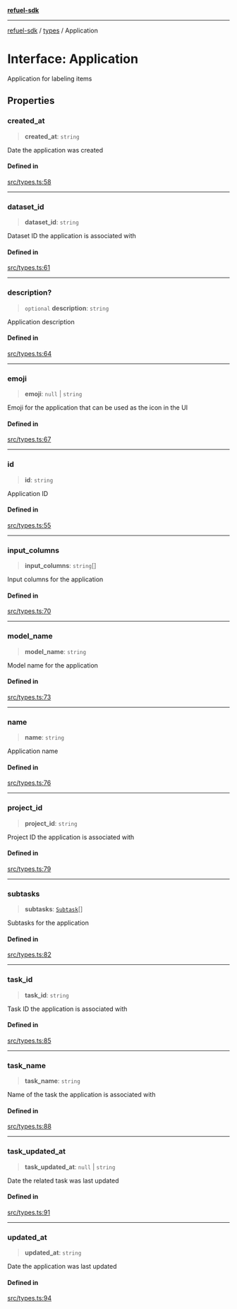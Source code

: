 [**refuel-sdk**](../../README.md)

***

[refuel-sdk](../../modules.md) / [types](../README.md) / Application

# Interface: Application

Application for labeling items

## Properties

### created\_at

> **created\_at**: `string`

Date the application was created

#### Defined in

[src/types.ts:58](https://github.com/refuel-ai/refuel-sdk/blob/4c2ff8dd3473ca3a77a7beb7cac6d4e017c1d0e0/src/types.ts#L58)

***

### dataset\_id

> **dataset\_id**: `string`

Dataset ID the application is associated with

#### Defined in

[src/types.ts:61](https://github.com/refuel-ai/refuel-sdk/blob/4c2ff8dd3473ca3a77a7beb7cac6d4e017c1d0e0/src/types.ts#L61)

***

### description?

> `optional` **description**: `string`

Application description

#### Defined in

[src/types.ts:64](https://github.com/refuel-ai/refuel-sdk/blob/4c2ff8dd3473ca3a77a7beb7cac6d4e017c1d0e0/src/types.ts#L64)

***

### emoji

> **emoji**: `null` \| `string`

Emoji for the application that can be used as the icon in the UI

#### Defined in

[src/types.ts:67](https://github.com/refuel-ai/refuel-sdk/blob/4c2ff8dd3473ca3a77a7beb7cac6d4e017c1d0e0/src/types.ts#L67)

***

### id

> **id**: `string`

Application ID

#### Defined in

[src/types.ts:55](https://github.com/refuel-ai/refuel-sdk/blob/4c2ff8dd3473ca3a77a7beb7cac6d4e017c1d0e0/src/types.ts#L55)

***

### input\_columns

> **input\_columns**: `string`[]

Input columns for the application

#### Defined in

[src/types.ts:70](https://github.com/refuel-ai/refuel-sdk/blob/4c2ff8dd3473ca3a77a7beb7cac6d4e017c1d0e0/src/types.ts#L70)

***

### model\_name

> **model\_name**: `string`

Model name for the application

#### Defined in

[src/types.ts:73](https://github.com/refuel-ai/refuel-sdk/blob/4c2ff8dd3473ca3a77a7beb7cac6d4e017c1d0e0/src/types.ts#L73)

***

### name

> **name**: `string`

Application name

#### Defined in

[src/types.ts:76](https://github.com/refuel-ai/refuel-sdk/blob/4c2ff8dd3473ca3a77a7beb7cac6d4e017c1d0e0/src/types.ts#L76)

***

### project\_id

> **project\_id**: `string`

Project ID the application is associated with

#### Defined in

[src/types.ts:79](https://github.com/refuel-ai/refuel-sdk/blob/4c2ff8dd3473ca3a77a7beb7cac6d4e017c1d0e0/src/types.ts#L79)

***

### subtasks

> **subtasks**: [`Subtask`](Subtask.md)[]

Subtasks for the application

#### Defined in

[src/types.ts:82](https://github.com/refuel-ai/refuel-sdk/blob/4c2ff8dd3473ca3a77a7beb7cac6d4e017c1d0e0/src/types.ts#L82)

***

### task\_id

> **task\_id**: `string`

Task ID the application is associated with

#### Defined in

[src/types.ts:85](https://github.com/refuel-ai/refuel-sdk/blob/4c2ff8dd3473ca3a77a7beb7cac6d4e017c1d0e0/src/types.ts#L85)

***

### task\_name

> **task\_name**: `string`

Name of the task the application is associated with

#### Defined in

[src/types.ts:88](https://github.com/refuel-ai/refuel-sdk/blob/4c2ff8dd3473ca3a77a7beb7cac6d4e017c1d0e0/src/types.ts#L88)

***

### task\_updated\_at

> **task\_updated\_at**: `null` \| `string`

Date the related task was last updated

#### Defined in

[src/types.ts:91](https://github.com/refuel-ai/refuel-sdk/blob/4c2ff8dd3473ca3a77a7beb7cac6d4e017c1d0e0/src/types.ts#L91)

***

### updated\_at

> **updated\_at**: `string`

Date the application was last updated

#### Defined in

[src/types.ts:94](https://github.com/refuel-ai/refuel-sdk/blob/4c2ff8dd3473ca3a77a7beb7cac6d4e017c1d0e0/src/types.ts#L94)
